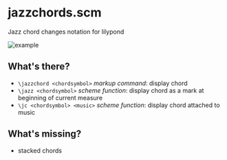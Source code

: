 # jazzchords.scm

Jazz chord changes notation for lilypond

![example](https://user-images.githubusercontent.com/6299210/100276719-483a1a80-2f62-11eb-91f5-eb05b5fccae8.png)

## What's there?

- `\jazzchord <chordsymbol>` *markup command*: display chord
- `\jazz <chordsymbol>` *scheme function*: display chord as a mark at beginning of current measure
- `\jc <chordsymbol> <music>` *scheme function*: display chord attached to music

## What's missing?

- stacked chords
